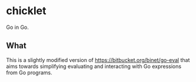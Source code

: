# chicklet

Go in Go.

## What

This is a slightly modified version of https://bitbucket.org/binet/go-eval that aims towards simplifying evaluating and interacting with Go expressions from Go programs.
